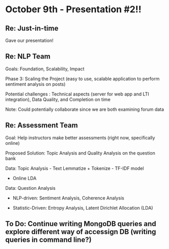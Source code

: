 # October 9th - Presentation #2!!

## Re: Just-in-time

Gave our presentation!

## Re: NLP Team

Goals: Foundation, Scalability, Impact

Phase 3: Scaling the Project (easy to use, scalable application to perform sentiment analysis on posts)

Potential challenges : Technical aspects (server for web app and LTI integration), Data Quality, and Completion on time

Note: Could potentially collaborate since we are both examining forum data

## Re: Assessment Team

Goal: Help instructors make better assessments (right now, specifically online)

Proposed Solution: Topic Analysis and Quality Analysis on the question bank

Data: Topic Analysis - Text Lemmatize + Tokenize - TF-IDF model

  - Online LDA
  
Data: Question Analysis

  - NLP-driven: Sentiment Analysis, Coherence Analysis
  
  - Statistic-Driven: Entropy Analysis, Latent Dirichlet Allocation (LDA)
  
 
## To Do: Continue writing MongoDB queries and explore different way of accessign DB (writing queries in command line?)
  

